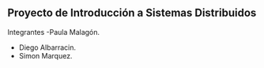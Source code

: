 ## Proyecto de Introducción a Sistemas Distribuidos
Integrantes 
  -Paula Malagón.
  - Diego Albarracin.
  - Simon Marquez.
    
